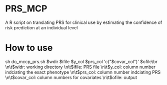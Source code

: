 # PRS_MCP
A R script on translating PRS for clinical use by estimating the confidence of risk prediction at an individual level  
# How to use
sh do_mccp_prs.sh $wdir $ifile $y_col $prs_col 'c("$covar_col")' $ofile\br
\n\t$widr: working directory
\n\t$ifile: PRS file
\n\t$y_col: column number indciating the exact phenotype
\n\t$prs_col: column number indciating PRS
\n\t$covar_col: column numbers for covariates
\n\t$ofile: output
